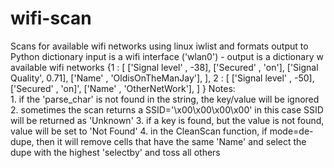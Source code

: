 # wifi-scan
Scans for available wifi networks using linux iwlist and formats output to Python dictionary
input is a wifi interface ('wlan0') - output is a dictionary w available wifi networks
 {1 : [ ['Signal level'  , -38],
        ['Secured'       , 'on'],
        ['Signal Quality', 0.71],
        ['Name'          , 'OldisOnTheManJay'],
      ],
  2 : [ ['Signal level'  , -50],
        ['Secured'       , 'on]',
        ['Name'          , 'OtherNetWork'],
      ]
 }
   Notes:  
       1. if the 'parse_char' is not found in the string, the key/value will be ignored
       2. sometimes the scan returns a SSID='\x00\x00\x00\x00'  in this case SSID will be returned as
          'Unknown'
       3. if a key is found, but the value is not found, value will be set to 'Not Found'
       4. in the CleanScan function, if mode=de-dupe, then it will remove cells that have the same 'Name'
          and select the dupe with the highest 'selectby' and toss all others
